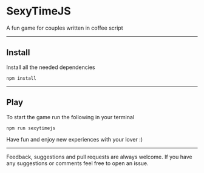 # SexyTimeJS
A fun game for couples written in coffee script

---

## Install

Install all the needed dependencies

    npm install


---

## Play

To start the game run the following in your terminal

    npm run sexytimejs

Have fun and enjoy new experiences with your lover :)


---

Feedback, suggestions and pull requests are always welcome. If you have any suggestions or comments feel free to open an issue.